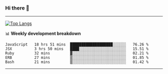 ### Hi there 👋

-------
[![Top Langs](https://github-readme-stats.vercel.app/api/top-langs/?username=ashish-r)](https://github.com/anuraghazra/github-readme-stats)

📊 **Weekly development breakdown**
<!--START_SECTION:waka-->
```text
JavaScript   18 hrs 51 mins  ███████████████████░░░░░░   76.26 % 
JSX          3 hrs 50 mins   ████░░░░░░░░░░░░░░░░░░░░░   15.51 % 
Ruby         32 mins         ▓░░░░░░░░░░░░░░░░░░░░░░░░   02.21 % 
ERB          27 mins         ▒░░░░░░░░░░░░░░░░░░░░░░░░   01.85 % 
Bash         21 mins         ▒░░░░░░░░░░░░░░░░░░░░░░░░   01.42 % 
```
<!--END_SECTION:waka-->
-------

<!--
**ashish-r/ashish-r** is a ✨ _special_ ✨ repository because its `README.md` (this file) appears on your GitHub profile.

Here are some ideas to get you started:

- 🔭 I’m currently working on ...
- 🌱 I’m currently learning ...
- 👯 I’m looking to collaborate on ...
- 🤔 I’m looking for help with ...
- 💬 Ask me about ...
- 📫 How to reach me: ...
- 😄 Pronouns: ...
- ⚡ Fun fact: ...
-->
